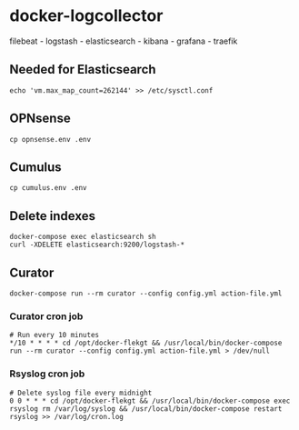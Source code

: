# docker-logcollector

filebeat - logstash - elasticsearch - kibana - grafana - traefik

## Needed for Elasticsearch
    echo 'vm.max_map_count=262144' >> /etc/sysctl.conf

## OPNsense
    cp opnsense.env .env

## Cumulus
    cp cumulus.env .env

## Delete indexes
    docker-compose exec elasticsearch sh
    curl -XDELETE elasticsearch:9200/logstash-*

## Curator
    docker-compose run --rm curator --config config.yml action-file.yml
    
### Curator cron job
    # Run every 10 minutes
    */10 * * * * cd /opt/docker-flekgt && /usr/local/bin/docker-compose run --rm curator --config config.yml action-file.yml > /dev/null

### Rsyslog cron job
    # Delete syslog file every midnight
    0 0 * * * cd /opt/docker-flekgt && /usr/local/bin/docker-compose exec rsyslog rm /var/log/syslog && /usr/local/bin/docker-compose restart rsyslog >> /var/log/cron.log
